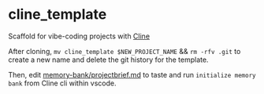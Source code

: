 # cline_template
Scaffold for vibe-coding projects with [Cline](https://cline.bot/)

After cloning, `mv cline_template $NEW_PROJECT_NAME` && `rm -rfv .git` to create a new name and delete the git history for the template.

Then, edit [memory-bank/projectbrief.md](memory-bank/projectbrief.md) to taste and run `initialize memory bank` from Cline cli within vscode.



